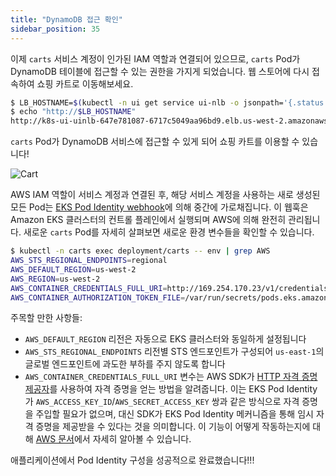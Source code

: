 ```yaml
---
title: "DynamoDB 접근 확인"
sidebar_position: 35
---
```


이제 `carts` 서비스 계정이 인가된 IAM 역할과 연결되어 있으므로, `carts` Pod가 DynamoDB 테이블에 접근할 수 있는 권한을 가지게 되었습니다. 웹 스토어에 다시 접속하여 쇼핑 카트로 이동해보세요.

```bash
$ LB_HOSTNAME=$(kubectl -n ui get service ui-nlb -o jsonpath='{.status.loadBalancer.ingress[*].hostname}{"\n"}')
$ echo "http://$LB_HOSTNAME"
http://k8s-ui-uinlb-647e781087-6717c5049aa96bd9.elb.us-west-2.amazonaws.com
```

`carts` Pod가 DynamoDB 서비스에 접근할 수 있게 되어 쇼핑 카트를 이용할 수 있습니다!

![Cart](/img/sample-app-screens/shopping-cart.webp)

AWS IAM 역할이 서비스 계정과 연결된 후, 해당 서비스 계정을 사용하는 새로 생성된 모든 Pod는 [EKS Pod Identity webhook](https://github.com/aws/amazon-eks-pod-identity-webhook)에 의해 중간에 가로채집니다. 이 웹훅은 Amazon EKS 클러스터의 컨트롤 플레인에서 실행되며 AWS에 의해 완전히 관리됩니다. 새로운 `carts` Pod를 자세히 살펴보면 새로운 환경 변수들을 확인할 수 있습니다.

```bash
$ kubectl -n carts exec deployment/carts -- env | grep AWS
AWS_STS_REGIONAL_ENDPOINTS=regional
AWS_DEFAULT_REGION=us-west-2
AWS_REGION=us-west-2
AWS_CONTAINER_CREDENTIALS_FULL_URI=http://169.254.170.23/v1/credentials
AWS_CONTAINER_AUTHORIZATION_TOKEN_FILE=/var/run/secrets/pods.eks.amazonaws.com/serviceaccount/eks-pod-identity-token
```

주목할 만한 사항들:

- `AWS_DEFAULT_REGION` 리전은 자동으로 EKS 클러스터와 동일하게 설정됩니다
- `AWS_STS_REGIONAL_ENDPOINTS` 리전별 STS 엔드포인트가 구성되어 `us-east-1`의 글로벌 엔드포인트에 과도한 부하를 주지 않도록 합니다
- `AWS_CONTAINER_CREDENTIALS_FULL_URI` 변수는 AWS SDK가 [HTTP 자격 증명 제공자](https://docs.aws.amazon.com/sdkref/latest/guide/feature-container-credentials.html)를 사용하여 자격 증명을 얻는 방법을 알려줍니다. 이는 EKS Pod Identity가 `AWS_ACCESS_KEY_ID`/`AWS_SECRET_ACCESS_KEY` 쌍과 같은 방식으로 자격 증명을 주입할 필요가 없으며, 대신 SDK가 EKS Pod Identity 메커니즘을 통해 임시 자격 증명을 제공받을 수 있다는 것을 의미합니다. 이 기능이 어떻게 작동하는지에 대해 [AWS 문서](https://docs.aws.amazon.com/eks/latest/userguide/pod-identities.html)에서 자세히 알아볼 수 있습니다.

애플리케이션에서 Pod Identity 구성을 성공적으로 완료했습니다!!!